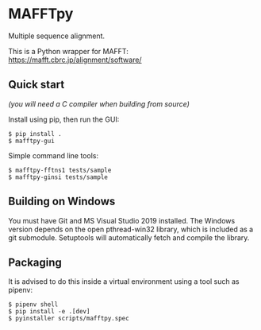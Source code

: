 # MAFFTpy

Multiple sequence alignment.

This is a Python wrapper for MAFFT: <https://mafft.cbrc.jp/alignment/software/>

## Quick start

*(you will need a C compiler when building from source)*

Install using pip, then run the GUI:

```
$ pip install .
$ mafftpy-gui
```

Simple command line tools:

```
$ mafftpy-fftns1 tests/sample
$ mafftpy-ginsi tests/sample
```

## Building on Windows

You must have Git and MS Visual Studio 2019 installed.
The Windows version depends on the open pthread-win32 library,
which is included as a git submodule. Setuptools will automatically
fetch and compile the library.

## Packaging

It is advised to do this inside a virtual environment
using a tool such as pipenv:

```
$ pipenv shell
$ pip install -e .[dev]
$ pyinstaller scripts/mafftpy.spec
```
